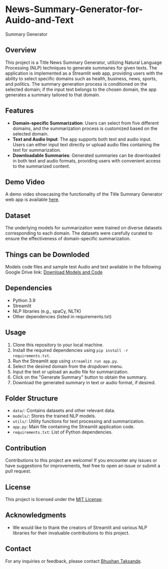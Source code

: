 # News-Summary-Generator-for-Auido-and-Text

 Summary Generator

## Overview
This project is a Title News Summary Generator, utilizing Natural Language Processing (NLP) techniques to generate summaries for given texts. The application is implemented as a Streamlit web app, providing users with the ability to select specific domains such as health, business, news, sports, and politics. The summary generation process is conditioned on the selected domain; if the input text belongs to the chosen domain, the app generates a summary tailored to that domain.

## Features
- **Domain-specific Summarization**: Users can select from five different domains, and the summarization process is customized based on the selected domain.
- **Text and Audio Input**: The app supports both text and audio input. Users can either input text directly or upload audio files containing the text for summarization.
- **Downloadable Summaries**: Generated summaries can be downloaded in both text and audio formats, providing users with convenient access to the summarized content.

## Demo Video
A demo video showcasing the functionality of the Title Summary Generator web app is available [here](https://drive.google.com/file/d/1md0BkEiCSeh2tbzln9q3ptEKxV2CldSO/view?usp=sharing).

## Dataset
The underlying models for summarization were trained on diverse datasets corresponding to each domain. The datasets were carefully curated to ensure the effectiveness of domain-specific summarization.

## Things can be Downloded
Models code files and sample test Audio and text  available in the following Google Drive link:
[Download Models and Code](https://drive.google.com/drive/folders/1F4ZlhktqSCv3FtE7WPWH_W1bw7x1huqC?usp=sharing)

## Dependencies
- Python 3.9
- Streamlit
- NLP libraries (e.g., spaCy, NLTK)
- Other dependencies (listed in requirements.txt)

## Usage
1. Clone this repository to your local machine.
2. Install the required dependencies using `pip install -r requirements.txt`.
3. Run the Streamlit app using `streamlit run app.py`.
4. Select the desired domain from the dropdown menu.
5. Input the text or upload an audio file for summarization.
6. Click on the "Generate Summary" button to obtain the summary.
7. Download the generated summary in text or audio format, if desired.

## Folder Structure
- `data/`: Contains datasets and other relevant data.
- `models/`: Stores the trained NLP models.
- `utils/`: Utility functions for text processing and summarization.
- `app.py`: Main file containing the Streamlit application code.
- `requirements.txt`: List of Python dependencies.

## Contribution
Contributions to this project are welcome! If you encounter any issues or have suggestions for improvements, feel free to open an issue or submit a pull request.

## License
This project is licensed under the [MIT License](LICENSE).

## Acknowledgments
- We would like to thank the creators of Streamlit and various NLP libraries for their invaluable contributions to this project.

## Contact
For any inquiries or feedback, please contact [Bhushan Taksande](bhushant731@gmail.com).
